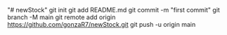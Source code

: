 "# newStock"  git init git add README.md git commit -m "first commit" git branch -M main git remote add origin https://github.com/gonzaR7/newStock.git git push -u origin main
